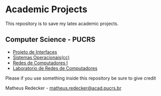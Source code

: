 # Academic Projects

This repository is to save my latex academic projects.

## Computer Science - PUCRS

- [Projeto de Interfaces](interface) 
- [Sistemas Operacionais(cc)](sisop)
- [Redes de Computadores I](redesI)
- [Laboratorio de Redes de Computadores](labredes)

Please if you use something inside this repository be sure to give credit

Matheus Redecker - matheus.redecker@acad.pucrs.br

